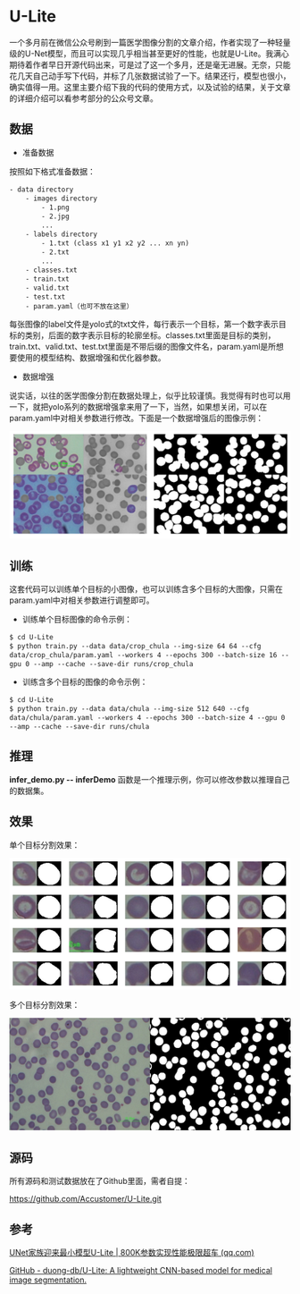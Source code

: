 # U-Lite

一个多月前在微信公众号刷到一篇医学图像分割的文章介绍，作者实现了一种轻量级的U-Net模型，而且可以实现几乎相当甚至更好的性能，也就是U-Lite。我满心期待着作者早日开源代码出来，可是过了这一个多月，还是毫无进展。无奈，只能花几天自己动手写下代码，并标了几张数据试验了一下。结果还行，模型也很小，确实值得一用。这里主要介绍下我的代码的使用方式，以及试验的结果，关于文章的详细介绍可以看参考部分的公众号文章。

## 数据

- 准备数据

按照如下格式准备数据：

```shell
- data directory
	- images directory
		- 1.png
		- 2.jpg
		...
	- labels directory
		- 1.txt	(class x1 y1 x2 y2 ... xn yn)
		- 2.txt
		...
	- classes.txt
	- train.txt
	- valid.txt
	- test.txt
	- param.yaml（也可不放在这里）
```

每张图像的label文件是yolo式的txt文件，每行表示一个目标，第一个数字表示目标的类别，后面的数字表示目标的轮廓坐标。classes.txt里面是目标的类别，train.txt、valid.txt、test.txt里面是不带后缀的图像文件名，param.yaml是所想要使用的模型结构、数据增强和优化器参数。

- 数据增强

说实话，以往的医学图像分割在数据处理上，似乎比较谨慎。我觉得有时也可以用一下，就把yolo系列的数据增强拿来用了一下，当然，如果想关闭，可以在param.yaml中对相关参数进行修改。下面是一个数据增强后的图像示例：

![example](supplementary/data-augment.jpg)

## 训练

这套代码可以训练单个目标的小图像，也可以训练含多个目标的大图像，只需在param.yaml中对相关参数进行调整即可。

- 训练单个目标图像的命令示例：

``` shell
$ cd U-Lite
$ python train.py --data data/crop_chula --img-size 64 64 --cfg data/crop_chula/param.yaml --workers 4 --epochs 300 --batch-size 16 --gpu 0 --amp --cache --save-dir runs/crop_chula
```

- 训练含多个目标的图像的命令示例：

``` Shell
$ cd U-Lite
$ python train.py --data data/chula --img-size 512 640 --cfg data/chula/param.yaml --workers 4 --epochs 300 --batch-size 4 --gpu 0 --amp --cache --save-dir runs/chula
```

## 推理

**infer_demo.py -- inferDemo** 函数是一个推理示例，你可以修改参数以推理自己的数据集。

## 效果

单个目标分割效果：

![example](supplementary/single-object-example.jpg)

多个目标分割效果：

![105-mark](runs/chula/prediction/105-mark.jpg)

## 源码

所有源码和测试数据放在了Github里面，需者自提：

https://github.com/Accustomer/U-Lite.git

## 参考

[UNet家族迎来最小模型U-Lite | 800K参数实现性能极限超车 (qq.com)](https://mp.weixin.qq.com/s/tzITXfpMpgQaUEQNvQKzdQ)

[GitHub - duong-db/U-Lite: A lightweight CNN-based model for medical image segmentation.](https://github.com/duong-db/U-Lite)
